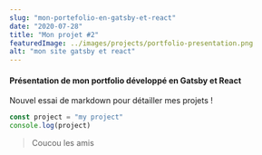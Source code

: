 ```yaml
---
slug: "mon-portefolio-en-gatsby-et-react"
date: "2020-07-28"
title: "Mon projet #2"
featuredImage: ../images/projects/portfolio-presentation.png
alt: "mon site gatsby et react"
---
```


#### Présentation de mon portfolio développé en Gatsby et React

Nouvel essai de markdown pour détailler mes projets !

```javascript
const project = "my project"
console.log(project)
```

> Coucou les amis

